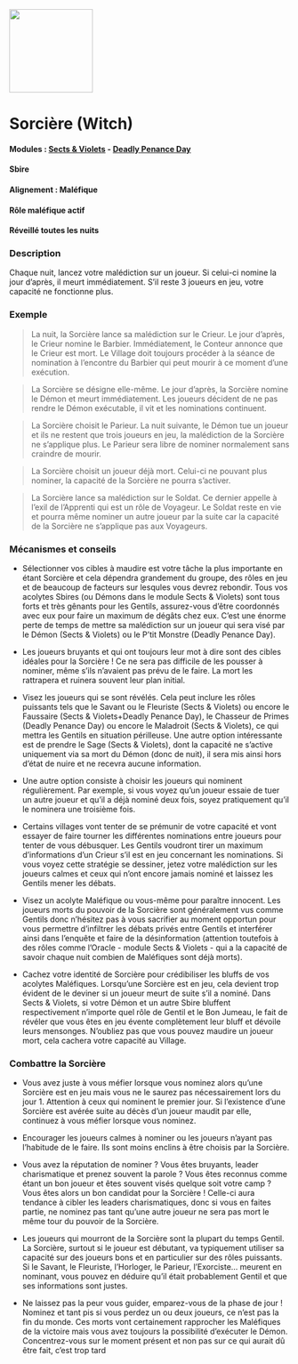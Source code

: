 <img src="https://github.com/brain-academy/wiki/blob/master/public/img/blood-on-the-clocktower/roles/witch.png?raw=true" height="150"> 

# Sorcière (Witch)

#### Modules : [Sects & Violets](https://brain-academy.github.io/wiki/blood-on-the-clocktower/modules/sects-and-violets) - [Deadly Penance Day](https://brain-academy.github.io/wiki/blood-on-the-clocktower/modules/deadly-penance-day)
#### Sbire
#### Alignement : Maléfique
#### Rôle maléfique actif
#### Réveillé toutes les nuits

### Description
Chaque nuit, lancez votre malédiction sur un joueur. Si celui-ci nomine la jour d’après, il meurt immédiatement. 
S’il reste 3 joueurs en jeu, votre capacité ne fonctionne plus.


### Exemple 


> La nuit, la Sorcière lance sa malédiction sur le Crieur. Le jour d’après, le Crieur nomine le Barbier. Immédiatement, le Conteur annonce que le Crieur est mort. Le Village doit toujours procéder à la séance de nomination à l’encontre du Barbier qui peut mourir à ce moment d’une exécution.

> La Sorcière se désigne elle-même. Le jour d’après, la Sorcière nomine le Démon et meurt immédiatement. Les joueurs décident de ne pas rendre le Démon exécutable, il vit et les nominations continuent.

> La Sorcière choisit le Parieur. La nuit suivante, le Démon tue un joueur et ils ne restent que trois joueurs en jeu, la malédiction de la Sorcière ne s’applique plus. Le Parieur sera libre de nominer normalement sans craindre de mourir.

> La Sorcière choisit un joueur déjà mort. Celui-ci ne pouvant plus nominer, la capacité de la Sorcière ne pourra s’activer.

> La Sorcière lance sa malédiction sur le Soldat. Ce dernier appelle à l’exil de l’Apprenti qui est un rôle de Voyageur. Le Soldat reste en vie et pourra même nominer un autre joueur par la suite car la capacité de la Sorcière ne s’applique pas aux Voyageurs.


### Mécanismes et conseils   

- Sélectionner vos cibles à maudire est votre tâche la plus importante en étant Sorcière et cela dépendra grandement du groupe, des rôles en jeu et de beaucoup de facteurs sur lesqules vous devrez rebondir. Tous vos acolytes Sbires (ou Démons dans le module Sects & Violets) sont tous forts et très gênants pour les Gentils, assurez-vous d’être coordonnés avec eux pour faire un maximum de dégâts chez eux.
C’est une énorme perte de temps de mettre sa malédiction sur un joueur qui sera visé par le Démon (Sects & Violets) ou le P’tit Monstre (Deadly Penance Day).
- Les joueurs bruyants et qui ont toujours leur mot à dire sont des cibles idéales pour la Sorcière ! Ce ne sera pas difficile de les pousser à nominer, même s’ils n’avaient pas prévu de le faire. La mort les rattrapera et ruinera souvent leur plan initial.

- Visez les joueurs qui se sont révélés. Cela peut inclure les rôles puissants tels que le Savant ou le Fleuriste (Sects & Violets) ou encore le Faussaire (Sects & Violets+Deadly Penance Day), le Chasseur de Primes (Deadly Penance Day) ou encore le Maladroit (Sects & Violets), ce qui mettra les Gentils en situation périlleuse.
Une autre option intéressante est de prendre le Sage (Sects & Violets), dont la capacité ne s’active uniquement via sa mort du Démon (donc de nuit), il sera mis ainsi hors d’état de nuire et ne recevra aucune information.

- Une autre option consiste à choisir les joueurs qui nominent régulièrement. Par exemple, si vous voyez qu’un joueur essaie de tuer un autre joueur et qu’il a déjà nominé deux fois, soyez pratiquement qu’il le nominera une troisième fois.

- Certains villages vont tenter de se prémunir de votre capacité et vont essayer de faire tourner les différentes nominations entre joueurs pour tenter de vous débusquer. Les Gentils voudront tirer un maximum d’informations d’un Crieur s’il est en jeu concernant les nominations. Si vous voyez cette stratégie se dessiner, jetez votre malédiction sur les joueurs calmes et ceux qui n’ont encore jamais nominé et laissez les Gentils mener les débats.

- Visez un acolyte Maléfique ou vous-même pour paraître innocent. Les joueurs morts du pouvoir de la Sorcière sont généralement vus comme Gentils donc n’hésitez pas à vous sacrifier au moment opportun pour vous permettre d’infiltrer les débats privés entre Gentils et interférer ainsi dans l’enquête et faire de la désinformation (attention toutefois à des rôles comme l’Oracle - module Sects & Violets - qui a la capacité de savoir chaque nuit combien de Maléfiques sont déjà morts).

- Cachez votre identité de Sorcière pour crédibiliser les bluffs de vos acolytes Maléfiques. Lorsqu’une Sorcière est en jeu, cela devient trop évident de le deviner si un joueur meurt de suite s’il a nominé. Dans Sects & Violets, si votre Démon et un autre Sbire bluffent respectivement n’importe quel rôle de Gentil et le Bon Jumeau, le fait de révéler que vous êtes en jeu évente complètement leur bluff et dévoile leurs mensonges.
N’oubliez pas que vous pouvez maudire un joueur mort, cela cachera votre capacité au Village.



### Combattre la Sorcière

- Vous avez juste à vous méfier lorsque vous nominez alors qu’une Sorcière est en jeu mais vous ne le saurez pas nécessairement lors du jour 1. Attention à ceux qui nominent le premier jour. Si l’existence d’une Sorcière est avérée suite au décès d’un joueur maudit par elle, continuez à vous méfier lorsque vous nominez.

- Encourager les joueurs calmes à nominer ou les joueurs n’ayant pas l’habitude de le faire. Ils sont moins enclins à être choisis par la Sorcière.

- Vous avez la réputation de nominer ? Vous êtes bruyants, leader charismatique et prenez souvent la parole ? Vous êtes reconnus comme étant un bon joueur et êtes souvent visés quelque soit votre camp ? Vous êtes alors un bon candidat pour la Sorcière ! Celle-ci aura tendance à cibler les leaders charismatiques, donc si vous en faites partie, ne nominez pas tant qu’une autre joueur ne sera pas mort le même tour du pouvoir de la Sorcière.

- Les joueurs qui mourront de la Sorcière sont la plupart du temps Gentil. La Sorcière, surtout si le joueur est débutant, va typiquement utiliser sa capacité sur des joueurs bons et en particulier sur des rôles puissants. Si le Savant, le Fleuriste, l’Horloger, le Parieur, l’Exorciste… meurent en nominant, vous pouvez en déduire qu’il était probablement Gentil et que ses informations sont justes.

- Ne laissez pas la peur vous guider, emparez-vous de la phase de jour ! Nominez et tant pis si vous perdez un ou deux joueurs, ce n’est pas la fin du monde. Ces morts vont certainement rapprocher les Maléfiques de la victoire mais vous avez toujours la possibilité d’exécuter le Démon. Concentrez-vous sur le moment présent et non pas sur ce qui aurait dû être fait, c’est trop tard
